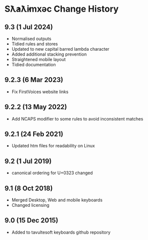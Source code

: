 Sƛ̓aƛ̓imxəc Change History
============================
9.3 (1 Jul 2024)
-------------------
* Normalised outputs
* Tidied rules and stores
* Updated to new capital barred lambda character
* Added additional stacking prevention
* Straightened mobile layout
* Tidied documentation

9.2.3 (6 Mar 2023)
-------------------
* Fix FirstVoices website links

9.2.2 (13 May 2022)
-------------------
* Add NCAPS modifier to some rules to avoid inconsistent matches

9.2.1 (24 Feb 2021)
-------------------
* Updated htm files for readability on Linux

9.2 (1 Jul 2019)
-----------------
 * canonical ordering for U+0323 changed

9.1 (8 Oct 2018)
-----------------
* Merged Desktop, Web and mobile keyboards
* Changed licensing

9.0 (15 Dec 2015)
-----------------

* Added to tavultesoft keyboards github repository
